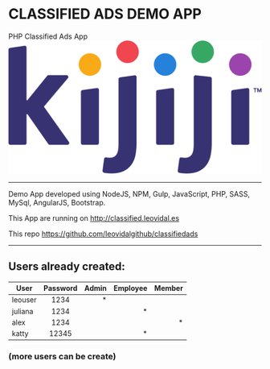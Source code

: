 # CLASSIFIED ADS DEMO APP

PHP Classified Ads App
![alt text][logo]

[logo]: https://github.com/leovidalgithub/classifiedads/blob/master/app/images/1200pxijijogo_2019.svg.png "CF ADS"

---

Demo App developed using NodeJS, NPM, Gulp, JavaScript, PHP, SASS, MySql, AngularJS, Bootstrap.

This App are running on <http://classified.leovidal.es>

This repo <https://github.com/leovidalgithub/classifiedads>

---

## Users already created:

| User     | Password | Admin | Employee | Member |
| -------- |:--------:| -----:| --------:| ------:|
| leouser  | 1234     |   *   |          |        |
| juliana  | 1234     |       |     *    |        |
| alex     | 1234     |       |          |    *   |
| katty    | 12345    |       |     *    |        |

### (more users can be create)
